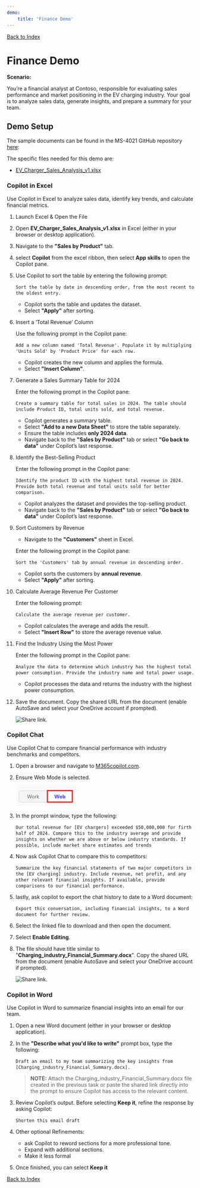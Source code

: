 ```yaml
---
demo:
    title: 'Finance Demo'
---
```


[Back to Index](https://microsoftlearning.github.io/MS-4021-Copilot-Immersion-Experience/)

# Finance Demo

**Scenario:**  

You’re a financial analyst at Contoso, responsible for evaluating sales performance and market positioning in the EV charging industry. Your goal is to analyze sales data, generate insights, and prepare a summary for your team.

## Demo Setup

The sample documents can be found in the MS-4021 GitHub repository [here](https://github.com/MicrosoftLearning/MS-4021-Copilot-Immersion-Experience/tree/master/ResourceFiles):

The specific files needed for this demo are:

- [EV_Charger_Sales_Analysis_v1.xlsx](https://github.com/MicrosoftLearning/MS-4021-Copilot-Immersion-Experience/raw/master/ResourceFiles/EV_Charger_Sales_Analysis_v1.xlsx)

### Copilot in Excel  

Use Copilot in Excel to analyze sales data, identify key trends, and calculate financial metrics.

1. Launch Excel & Open the File  

1. Open **EV_Charger_Sales_Analysis_v1.xlsx** in Excel (either in your browser or desktop application).  

1. Navigate to the **"Sales by Product"** tab.  

1. select **Copilot** from the excel ribbon, then select **App skills** to open the Copilot pane.

1. Use Copilot to sort the table by entering the following prompt:  

    ```text
    Sort the table by date in descending order, from the most recent to the oldest entry.
    ```  

    - Copilot sorts the table and updates the dataset.  
    - Select **"Apply"** after sorting.  

1. Insert a ‘Total Revenue’ Column  

    Use the following prompt in the Copilot pane:  

    ```text
    Add a new column named 'Total Revenue'. Populate it by multiplying 'Units Sold' by 'Product Price' for each row.
    ```  

    - Copilot creates the new column and applies the formula.  
    - Select **"Insert Column"**.  

1. Generate a Sales Summary Table for 2024  

    Enter the following prompt in the Copilot pane:  

    ```text
    Create a summary table for total sales in 2024. The table should include Product ID, total units sold, and total revenue.
    ```  

    - Copilot generates a summary table.  
    - Select **"Add to a new Data Sheet"** to store the table separately.  
    - Ensure the table includes **only 2024 data**.  
    - Navigate back to the **"Sales by Product"** tab or select **"Go back to data"** under Copilot’s last response.  

1. Identify the Best-Selling Product  

    Enter the following prompt in the Copilot pane:  

    ```text
    Identify the product ID with the highest total revenue in 2024. Provide both total revenue and total units sold for better comparison.
    ```  

    - Copilot analyzes the dataset and provides the top-selling product.
    - Navigate back to the **"Sales by Product"** tab or select **"Go back to data"** under Copilot’s last response.  

1. Sort Customers by Revenue

    - Navigate to the **"Customers"** sheet in Excel.

    Enter the following prompt in the Copilot pane:  

    ```text
    Sort the 'Customers' tab by annual revenue in descending order.
    ```  

    - Copilot sorts the customers by **annual revenue**.  
    - Select **"Apply"** after sorting.  

1. Calculate Average Revenue Per Customer

    Enter the following prompt:  

    ```text
    Calculate the average revenue per customer.
    ```  

    - Copilot calculates the average and adds the result.  
    - Select **"Insert Row"** to store the average revenue value.  

1. Find the Industry Using the Most Power  

    Enter the following prompt in the Copilot pane:  

    ```text
    Analyze the data to determine which industry has the highest total power consumption. Provide the industry name and total power usage.
    ```  

    - Copilot processes the data and returns the industry with the highest power consumption.

1. Save the document. Copy the shared URL from the document (enable AutoSave and select your OneDrive account if prompted).

    ![Share link.](../Demos/Media/share-menu-with-copy-link-9fd1c60a.png)

### Copilot Chat

Use Copilot Chat to compare financial performance with industry benchmarks and competitors.

1. Open a browser and navigate to [M365copilot.com](https://m365copilot.com/).

1. Ensure Web Mode is selected.

    ![screenshot showing web mode tab.](../Prompts/Media/web-mode.png)

1. In the prompt window, type the following:

    ```text
    Our total revenue for [EV chargers] exceeded $50,000,000 for firth half of 2024. Compare this to the industry average and provide insights on whether we are above or below industry standards. If possible, include market share estimates and trends
    ```

1. Now ask Copilot Chat to compare this to competitors:

    ```text
    Summarize the key financial statements of two major competitors in the [EV charging] industry. Include revenue, net profit, and any other relevant financial insights. If available, provide comparisons to our financial performance.
    ```

1. lastly, ask copilot to export the chat history to date to a Word document:

    ```text
    Export this conversation, including financial insights, to a Word document for further review.
    ```

1. Select the linked file to download and then open the document.

1. Select **Enable Editing**.

1. The file should have title similar to "**Charging_industry_Financial_Summary.docx**". Copy the shared URL from the document (enable AutoSave and select your OneDrive account if prompted).

    ![Share link.](../Demos/Media/share-menu-with-copy-link-9fd1c60a.png)

### Copilot in Word

Use Copilot in Word to summarize financial insights into an email for our team.

1. Open a new Word document (either in your browser or desktop application).

1. In the **"Describe what you'd like to write"** prompt box, type the following:

    ```text
    Draft an email to my team summarizing the key insights from [Charging_industry_Financial_Summary.docx].
    ```

    > **NOTE:** Attach the Charging_industry_Financial_Summary.docx file created in the previous task or paste the shared link directly into the prompt to ensure Copilot has access to the relevant content.

1. Review Copilot’s output. Before selecting **Keep it**, refine the response by asking Copilot:

    ```text
    Shorten this email draft
    ```

1. Other optional Refinements:

    - ask Copilot to reword sections for a more professional tone.
    - Expand with additional sections.
    - Make it less formal

1. Once finished, you can select **Keep it**

[Back to Index](https://microsoftlearning.github.io/MS-4021-Copilot-Immersion-Experience/)
